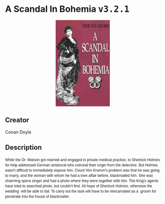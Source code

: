 
# A Scandal In Bohemia <kbd>v3.2.1</kbd>

<center>
  <img src="./cover-1024.jpg"/>
</center>

## Creator
Conan Doyle

## Description
<font class="Apple-style-span" face="'MS Shell Dlg 2', sans-serif"><span class="Apple-style-span" style="font-size: 12px;">While the Dr. Watson got married and engaged in private medical practice, to Sherlock Holmes for help addressed German aristocrat who conceal their origin from the detective. But Holmes wasn't difficult to immediately expose him. Count Von Kramm's problem was that he was going to marry, and the woman with whom he had a love affair before, blackmailed him. She was charming opera singer and had a photo where they were together with him. The King's agents have tried to searched photo, but couldn't find. All hope of Sherlock Holmes, otherwise the wedding  will be able to fail. To carry out the task will have to be reincarnated as a  groom for penetrate into the house of blackmailer.</span></font>
